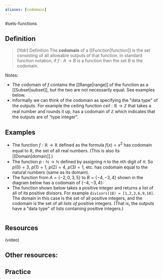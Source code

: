```yaml
---
aliases: [codomain]
--- 
```


#sets-functions 

## Definition 

> [!tldr] Definition
> The **codomain** of a [[Function|function]] is the set consisting of all allowable outputs of that function. In standard function notation, if $f: A \rightarrow B$ is a function then the set $B$ is the codomain. 

Notes: 
- The codomain of $f$ contains the [[Range|range]] of the function as a [[Subset|subset]], but the two are not necessarily equal. See examples below. 
- Informally we can think of the codomain as specifying the "data type" of the outputs. For example the ceiling function $ceil: \mathbb{R} \rightarrow \mathbb{Z}$ that takes a real number and rounds it up, has a codomain of $\mathbb{Z}$ which indicates that the outputs are of "type integer". 

## Examples 

- The function $f: \mathbb{R} \rightarrow \mathbb{R}$ defined as the formula $f(x) = x^2$ has codomain equal to $\mathbb{R}$, the set of all real numbers. (This is also its [[Domain|domain]].)
- The function $p: \mathbb{N} \rightarrow \mathbb{N}$ defined by assigning $n$ to the $n$th digit of $\pi$. So $p(0) = 3$, $p(1) = 1$, $p(2) = 4$, $p(3) = 1$, etc. has codomain equal to the natural numbers (same as its domain). 
- The function from $A = \{-2,0,3,5\}$ to $B = \{-4,-3,4\}$ shown in the diagram below has a codomain of $\{-4,-3,4\}$: 
- The function shown below takes a positive integer and returns a list of all of its positive divisors. For example `divisors(18) = [1,2,3,6,9,18]`. The domain in this case is the set of all positive integers, and the codomain is the set of all *lists of* positive integers. (That is, the outputs have a "data type" of lists containing positive integers.)
```python

```

## Resources 

(video)

Other resources: 
- 

## Practice 
